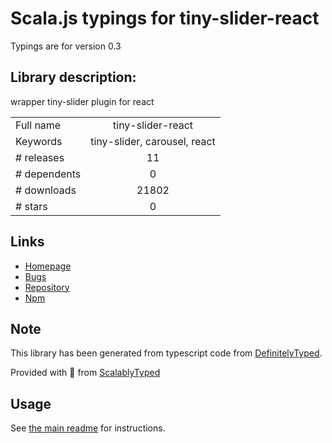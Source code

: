 
# Scala.js typings for tiny-slider-react

Typings are for version 0.3

## Library description:
wrapper tiny-slider plugin for react

|                    |                 |
| ------------------ | :-------------: |
| Full name          | tiny-slider-react |
| Keywords           | tiny-slider, carousel, react |
| # releases         | 11 |
| # dependents       | 0 |
| # downloads        | 21802 |
| # stars            | 0 |

## Links
- [Homepage](https://github.com/jechav/tiny-slider-react#readme)
- [Bugs](https://github.com/jechav/tiny-slider-react/issues)
- [Repository](https://github.com/jechav/tiny-slider-react)
- [Npm](https://www.npmjs.com/package/tiny-slider-react)
    


## Note
This library has been generated from typescript code from [DefinitelyTyped](https://definitelytyped.org).

Provided with :purple_heart: from [ScalablyTyped](https://github.com/oyvindberg/ScalablyTyped)

## Usage
See [the main readme](../../readme.md) for instructions.


